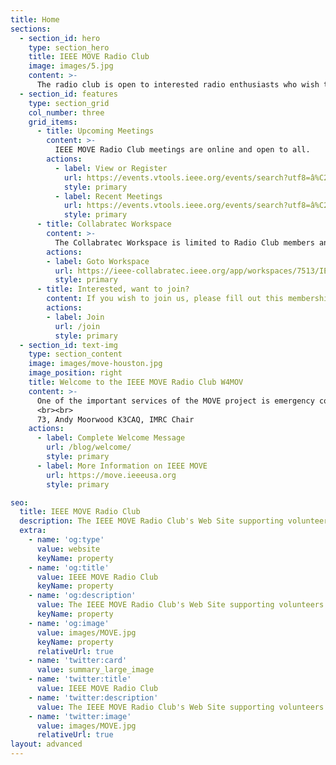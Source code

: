 ```yaml
---
title: Home
sections:
  - section_id: hero
    type: section_hero
    title: IEEE MOVE Radio Club
    image: images/5.jpg
    content: >-
      The radio club is open to interested radio enthusiasts who wish to develop radio skills and practices to support the IEEE MOVE Deployments.
  - section_id: features
    type: section_grid
    col_number: three
    grid_items:
      - title: Upcoming Meetings
        content: >-
          IEEE MOVE Radio Club meetings are online and open to all.
        actions:
          - label: View or Register
            url: https://events.vtools.ieee.org/events/search?utf8=â%C2%9C%C2%93&_sub=true&q=IEEE+MOVE+Radio+Club&ou=&d=Upcoming&commit=Search
            style: primary
          - label: Recent Meetings
            url: https://events.vtools.ieee.org/events/search?utf8=â%C2%9C%C2%93&_sub=true&q=IEEE+MOVE+Radio+Club&ou=&d=Recent&commit=Search
            style: primary
      - title: Collabratec Workspace
        content: >-
          The Collabratec Workspace is limited to Radio Club members and requires a free account. 
        actions:
        - label: Goto Workspace
          url: https://ieee-collabratec.ieee.org/app/workspaces/7513/IEEE-MOVE-Radio-Club/activities
          style: primary
      - title: Interested, want to join?
        content: If you wish to join us, please fill out this membership application.
        actions:
        - label: Join
          url: /join
          style: primary
  - section_id: text-img
    type: section_content
    image: images/move-houston.jpg
    image_position: right
    title: Welcome to the IEEE MOVE Radio Club W4MOV
    content: >-
      One of the important services of the MOVE project is emergency communications to support Red Cross responders and disaster survivors. Many MOVE volunteers who form the truck crews and support team are amateur radio operators.  Using amateur radio is an integral part of the MOVE communications plan.  To support MOVE’s mission, a radio club was formed to be an incubator of ideas, techniques, and practices to improve our capabilities in supporting the Red Cross’s mission and, if we are able, the wider amateur radio EmComm community.  One “complaint” of amateur operators involved with emergency communications is that they are “never activated”.  Disasters in your QTH are infrequent, and if they occur, aren’t so bad, “the pros handled it”.  MOVE is very different, we are all volunteers and are a nationwide, soon-to-be multi-national operation.  Between Hurricane Season and Fire Season(s), regrettably, our truck crew and support team volunteers are activated multiple times a year.  In addition, the trucks and team are active at STEM events across the USA.  If you are an IEEE member and an amateur radio operator interested in EmComm, maybe the IMRC is a group you should investigate.
      <br><br>
      73, Andy Moorwood K3CAQ, IMRC Chair
    actions:
      - label: Complete Welcome Message
        url: /blog/welcome/
        style: primary
      - label: More Information on IEEE MOVE
        url: https://move.ieeeusa.org
        style: primary

seo:
  title: IEEE MOVE Radio Club
  description: The IEEE MOVE Radio Club's Web Site supporting volunteers worldwide
  extra:
    - name: 'og:type'
      value: website
      keyName: property
    - name: 'og:title'
      value: IEEE MOVE Radio Club
      keyName: property
    - name: 'og:description'
      value: The IEEE MOVE Radio Club's Web Site supporting volunteers worldwide
      keyName: property
    - name: 'og:image'
      value: images/MOVE.jpg
      keyName: property
      relativeUrl: true
    - name: 'twitter:card'
      value: summary_large_image
    - name: 'twitter:title'
      value: IEEE MOVE Radio Club
    - name: 'twitter:description'
      value: The IEEE MOVE Radio Club's Web Site supporting volunteers worldwide
    - name: 'twitter:image'
      value: images/MOVE.jpg
      relativeUrl: true
layout: advanced
---
```

